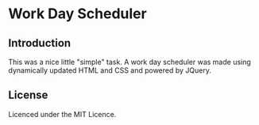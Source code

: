 # Work Day Scheduler

## Introduction

This was a nice little "simple" task. A work day scheduler was made using dynamically updated HTML and CSS and powered by JQuery.






## License

Licenced under the MIT Licence.